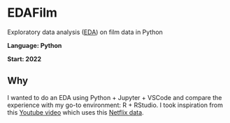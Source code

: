 # EDAFilm
Exploratory data analysis ([EDA](https://en.wikipedia.org/wiki/Exploratory_data_analysis)) on film data in Python

**Language: Python**

**Start: 2022**

## Why
I wanted to do an EDA using Python + Jupyter + VSCode and compare the experience with my go-to environment: R + RStudio. I took inspiration from this [Youtube video](https://www.youtube.com/watch?v=E-q24gS8cqg) which uses this [Netflix data](https://www.kaggle.com/datasets/shivamb/netflix-shows).
